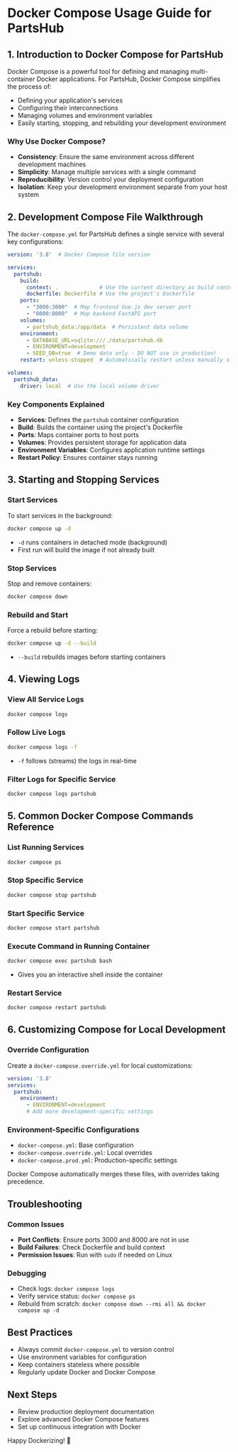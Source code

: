 # Docker Compose Usage Guide for PartsHub

## 1. Introduction to Docker Compose for PartsHub

Docker Compose is a powerful tool for defining and managing multi-container Docker applications. For PartsHub, Docker Compose simplifies the process of:
- Defining your application's services
- Configuring their interconnections
- Managing volumes and environment variables
- Easily starting, stopping, and rebuilding your development environment

### Why Use Docker Compose?
- **Consistency**: Ensure the same environment across different development machines
- **Simplicity**: Manage multiple services with a single command
- **Reproducibility**: Version control your deployment configuration
- **Isolation**: Keep your development environment separate from your host system

## 2. Development Compose File Walkthrough

The `docker-compose.yml` for PartsHub defines a single service with several key configurations:

```yaml
version: '3.8'  # Docker Compose file version

services:
  partshub:
    build:
      context: .             # Use the current directory as build context
      dockerfile: Dockerfile # Use the project's Dockerfile
    ports:
      - "3000:3000"  # Map frontend Vue.js dev server port
      - "8000:8000"  # Map backend FastAPI port
    volumes:
      - partshub_data:/app/data  # Persistent data volume
    environment:
      - DATABASE_URL=sqlite:///./data/partshub.db
      - ENVIRONMENT=development
      - SEED_DB=true  # Demo data only - DO NOT use in production!
    restart: unless-stopped  # Automatically restart unless manually stopped

volumes:
  partshub_data:
    driver: local  # Use the local volume driver
```

### Key Components Explained
- **Services**: Defines the `partshub` container configuration
- **Build**: Builds the container using the project's Dockerfile
- **Ports**: Maps container ports to host ports
- **Volumes**: Provides persistent storage for application data
- **Environment Variables**: Configures application runtime settings
- **Restart Policy**: Ensures container stays running

## 3. Starting and Stopping Services

### Start Services
To start services in the background:
```bash
docker compose up -d
```
- `-d` runs containers in detached mode (background)
- First run will build the image if not already built

### Stop Services
Stop and remove containers:
```bash
docker compose down
```

### Rebuild and Start
Force a rebuild before starting:
```bash
docker compose up -d --build
```
- `--build` rebuilds images before starting containers

## 4. Viewing Logs

### View All Service Logs
```bash
docker compose logs
```

### Follow Live Logs
```bash
docker compose logs -f
```
- `-f` follows (streams) the logs in real-time

### Filter Logs for Specific Service
```bash
docker compose logs partshub
```

## 5. Common Docker Compose Commands Reference

### List Running Services
```bash
docker compose ps
```

### Stop Specific Service
```bash
docker compose stop partshub
```

### Start Specific Service
```bash
docker compose start partshub
```

### Execute Command in Running Container
```bash
docker compose exec partshub bash
```
- Gives you an interactive shell inside the container

### Restart Service
```bash
docker compose restart partshub
```

## 6. Customizing Compose for Local Development

### Override Configuration
Create a `docker-compose.override.yml` for local customizations:

```yaml
version: '3.8'
services:
  partshub:
    environment:
      - ENVIRONMENT=development
      # Add more development-specific settings
```

### Environment-Specific Configurations
- `docker-compose.yml`: Base configuration
- `docker-compose.override.yml`: Local overrides
- `docker-compose.prod.yml`: Production-specific settings

Docker Compose automatically merges these files, with overrides taking precedence.

## Troubleshooting

### Common Issues
- **Port Conflicts**: Ensure ports 3000 and 8000 are not in use
- **Build Failures**: Check Dockerfile and build context
- **Permission Issues**: Run with `sudo` if needed on Linux

### Debugging
- Check logs: `docker compose logs`
- Verify service status: `docker compose ps`
- Rebuild from scratch: `docker compose down --rmi all && docker compose up -d`

## Best Practices
- Always commit `docker-compose.yml` to version control
- Use environment variables for configuration
- Keep containers stateless where possible
- Regularly update Docker and Docker Compose

## Next Steps
- Review production deployment documentation
- Explore advanced Docker Compose features
- Set up continuous integration with Docker

Happy Dockerizing! 🐳